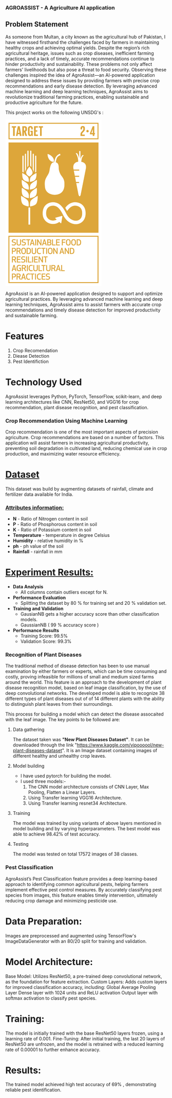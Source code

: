 ### AGROASSIST - A Agriculture AI application

## Problem Statement 

As someone from Multan, a city known as the agricultural hub of Pakistan, I have witnessed firsthand the challenges faced by farmers in maintaining healthy crops and achieving optimal yields. Despite the region’s rich agricultural heritage, issues such as crop diseases, inefficient farming practices, and a lack of timely, accurate recommendations continue to hinder productivity and sustainability. These problems not only affect farmers' livelihoods but also pose a threat to food security. Observing these challenges inspired the idea of AgroAssist—an AI-powered application designed to address these issues by providing farmers with precise crop recommendations and early disease detection. By leveraging advanced machine learning and deep learning techniques, AgroAssist aims to revolutionize traditional farming practices, enabling sustainable and productive agriculture for the future.

This project works on the following UNSDG's : 

<div style="display: flex; justify-content: space-between;">
    <img src="un6.png" alt="UN SDG" width="300"/>
</div>

AgroAssist is an AI-powered application designed to support and optimize agricultural practices. By leveraging advanced machine learning and deep learning techniques, AgroAssist aims to assist farmers with accurate crop recommendations and timely disease detection for improved productivity and sustainable farming.

# Features 

1. Crop Recomendation 
2. Diease Detection 
3. Pest Identifiction

# Technology Used 
AgroAssist leverages Python, PyTorch, TensorFlow, scikit-learn, and deep learning architectures like CNN, ResNet50, and VGG16 for crop recommendation, plant disease recognition, and pest classification.



### Crop Recommendation Using Machine Learning

Crop recommendation is one of the most important aspects of precision agriculture. Crop recommendations are based on a number of factors. This application will assist farmers in increasing agricultural productivity, preventing soil degradation in cultivated land, reducing chemical use in crop production, and maximizing water resource efficiency.

# [Dataset]()
This dataset was build by augmenting datasets of rainfall, climate and fertilizer data available for India.

### [Attributes information:]()
* **N** - Ratio of Nitrogen content in soil
* **P** - Ratio of Phosphorous content in soil
* **K** - Ratio of Potassium content in soil
* **Temperature** -  temperature in degree Celsius
* **Humidity** - relative humidity in %
* **ph** - ph value of the soil
* **Rainfall** - rainfall in mm 

# [Experiment Results:]()
* **Data Analysis**
    * All columns contain outliers except for N.
 * **Performance Evaluation**
    * Splitting the dataset by 80 % for training set and 20 % validation set.
 * **Training and Validation**
    * GausianNB gets a higher accuracy score than other classification models.
    * GaussianNB ( 99 % accuracy score )
 * **Performance Results**
    * Training Score: 99.5%
    * Validation Score: 99.3%

 
### Recognition of Plant Diseases 


The traditional method of disease detection has been to use manual examination by either farmers or experts, which
can be time consuming and costly, proving infeasible for millions of small and medium sized farms around the world. This feature is an approach to the development of plant disease recognition model, based on leaf image classification, by the use of deep convolutional networks. The developed model is able to recognize 38 different types of plant diseases out of of 14 different plants with the ability to distinguish plant leaves from their surroundings.

This process for building a model which can detect the disease assocaited with the leaf image. The key points to be followed are:

1. Data gathering

   The dataset taken was **"New Plant Diseases Dataset"**. It can be downloaded through the link "https://www.kaggle.com/vipoooool/new-plant-diseases-dataset". It is an Image dataset containing images of different healthy and unhealthy crop leaves.

2. Model building

   - I have used pytorch for building the model.
   - I used three models:-
     1. The CNN model architecture consists of CNN Layer, Max Pooling, Flatten a Linear Layers.
     2. Using Transfer learning VGG16 Architecture.
     3. Using Transfer learning resnet34 Architecture.

3. Training

   The model was trained by using variants of above layers mentioned in model building and by varying hyperparameters. The best model was able to achieve 98.42% of test accuracy.

4. Testing

   The model was tested on total 17572 images of 38 classes.


### Pest Classification

AgroAssist’s Pest Classification feature provides a deep learning-based approach to identifying common agricultural pests, helping farmers implement effective pest control measures. By accurately classifying pest species from images, this feature enables timely intervention, ultimately reducing crop damage and minimizing pesticide use.

# Data Preparation:

Images are preprocessed and augmented using TensorFlow's ImageDataGenerator with an 80/20 split for training and validation.

# Model Architecture:

Base Model: Utilizes ResNet50, a pre-trained deep convolutional network, as the foundation for feature extraction.
Custom Layers: Adds custom layers for improved classification accuracy, including:
Global Average Pooling Layer
Dense layer with 1024 units and ReLU activation
Output layer with softmax activation to classify pest species.

# Training:

The model is initially trained with the base ResNet50 layers frozen, using a learning rate of 0.001.
Fine-Tuning: After initial training, the last 20 layers of ResNet50 are unfrozen, and the model is retrained with a reduced learning rate of 0.00001 to further enhance accuracy.

# Results:

The trained model achieved high test accuracy of 69% , demonstrating reliable pest identification.

